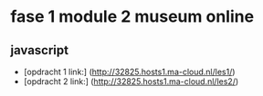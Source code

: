 # fase 1 module 2 museum online
## javascript


- [opdracht 1 link:] (http://32825.hosts1.ma-cloud.nl/les1/)
- [opdracht 2 link:] (http://32825.hosts1.ma-cloud.nl/les2/)